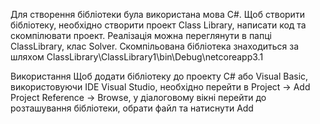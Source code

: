 Для створення бібліотеки була використана мова C#. Щоб створити бібліотеку, необхідно створити проект Class Library, написати код та скомпілювати проект. Реалізація можна переглянути в папці ClassLibrary, клас Solver. Скомпільована бібліотека знаходиться за шляхом ClassLibrary\ClassLibrary1\bin\Debug\netcoreapp3.1

Використання
Щоб додати бібліотеку до проекту C# або Visual Basic, використовуючи IDE Visual Studio, необхідно перейти в Project -> Add Project Reference -> Browse, у діалоговому вікні перейти до розташування бібліотеки, обрати файл та натиснути Add